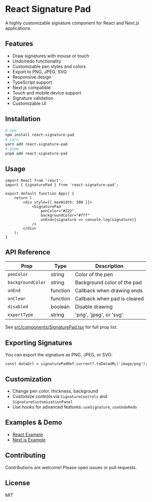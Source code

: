 
# React Signature Pad

A highly customizable signature component for React and Next.js applications.

## Features

- Draw signatures with mouse or touch
- Undo/redo functionality
- Customizable pen styles and colors
- Export to PNG, JPEG, SVG
- Responsive design
- TypeScript support
- Next.js compatible
- Touch and mobile device support
- Signature validation
- Customizable UI

## Installation

```bash
# npm
npm install react-signature-pad
# yarn
yarn add react-signature-pad
# pnpm
pnpm add react-signature-pad
```

## Usage

```tsx
import React from 'react';
import { SignaturePad } from 'react-signature-pad';

export default function App() {
	return (
		<div style={{ maxWidth: 500 }}>
			<SignaturePad
				penColor="#222"
				backgroundColor="#fff"
				onEnd={signature => console.log(signature)}
			/>
		</div>
	);
}
```

## API Reference

| Prop              | Type       | Description                                 |
|-------------------|------------|---------------------------------------------|
| `penColor`        | string     | Color of the pen                            |
| `backgroundColor` | string     | Background color of the pad                 |
| `onEnd`           | function   | Callback when drawing ends                  | 
| `onClear`         | function   | Callback when pad is cleared                |
| `disabled`        | boolean    | Disable drawing                            |
| `exportType`      | string     | 'png', 'jpeg', or 'svg'                    |

See [src/components/SignaturePad.tsx](src/components/SignaturePad.tsx) for full prop list.

## Exporting Signatures

You can export the signature as PNG, JPEG, or SVG:

```tsx
const dataUrl = signaturePadRef.current?.toDataURL('image/png');
```

## Customization

- Change pen color, thickness, background
- Customize controls via `SignatureControls` and `SignatureCustomizationPanel`
- Use hooks for advanced features: `useSignature`, `useUndoRedo`

## Examples & Demo

- [React Example](./examples/react-example/src/App.tsx)
- [Next.js Example](./examples/nextjs-example/pages/index.tsx)

## Contributing

Contributions are welcome! Please open issues or pull requests.

## License

MIT


